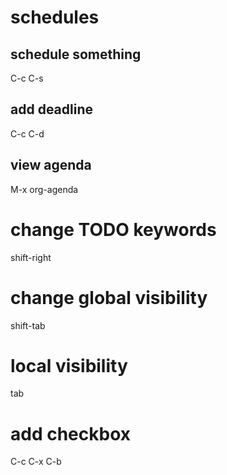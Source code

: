 # schedules
## schedule something
C-c C-s
## add deadline
C-c C-d
## view agenda
M-x org-agenda

# change TODO keywords
shift-right

# change global visibility
shift-tab

# local visibility
tab

# add checkbox
C-c C-x C-b
